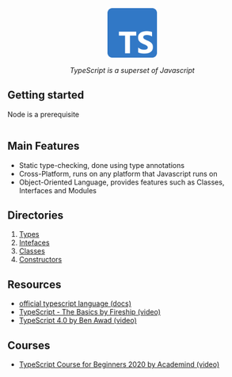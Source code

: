 <div align="center">
    <a href="https://www.flinders.edu.au/">
    <img src="./img/typescript-logo.png" alt="" height="100"/>
  </a>
    <p>
      <i>TypeScript is a superset of Javascript</i>
    </p>
</div>



## Getting started

Node is a prerequisite

```bash

```

## Main Features

- Static type-checking, done using type annotations
- Cross-Platform, runs on any platform that Javascript runs on
- Object-Oriented Language, provides features such as Classes, Interfaces and Modules

## Directories

1. [Types]()
2. [Intefaces]()
3. [Classes]()
4. [Constructors]()

## Resources

- [official typescript language (docs)](https://www.typescriptlang.org/)
- [TypeScript - The Basics by Fireship (video)](https://www.youtube.com/watch?v=ahCwqrYpIuM&ab_channel=Fireship)
- [TypeScript 4.0 by Ben Awad (video)](https://www.youtube.com/watch?v=bAB_nNf8-a0)

## Courses

- [TypeScript Course for Beginners 2020 by Academind (video)](https://www.youtube.com/watch?v=BwuLxPH8IDs&t=1073s&ab_channel=Academind)

